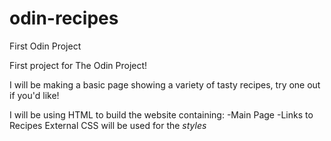 # odin-recipes
First Odin Project


First project for The Odin Project!

I will be making a basic page showing a variety of tasty recipes, try one out if you'd like!

I will be using HTML to build the website containing:
-Main Page
-Links to Recipes
External CSS will be used for the *styles*

